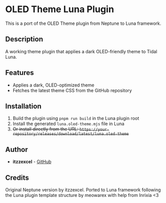 # OLED Theme Luna Plugin

This is a port of the OLED Theme plugin from Neptune to Luna framework.

## Description

A working theme plugin that applies a dark OLED-friendly theme to Tidal Luna.

## Features

- Applies a dark, OLED-optimized theme
- Fetches the latest theme CSS from the GitHub repository

## Installation

1. Build the plugin using `pnpm run build` in the Luna plugin root
2. Install the generated `luna.oled-theme.mjs` file in Luna
3. ~~Or install directly from the URL: `https://your-repository/releases/download/latest/luna.oled-theme`~~

## Author

- **itzzexcel** - [GitHub](https://github.com/ItzzExcel)

## Credits

Original Neptune version by itzzexcel. Ported to Luna framework following the Luna plugin template structure by meowarex with help from Inrixia <3 